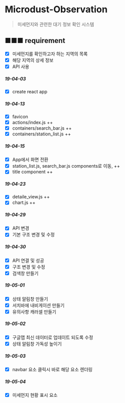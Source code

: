 # Microdust-Observation
> 미세먼지와 관련한 대기 정보 확인 시스템

## ■■■ requirement

- [x] 미세먼지를 확인하고자 하는 지역의 목록
- [x] 해당 지역의 상세 정보
- [x] API 사용

##### 19-04-03

- [x] create react app

##### 19-04-13

- [x] favicon
- [x] actions/index.js ++
- [x] containers/search_bar.js ++
- [x] containers/station_list.js ++

##### 19-04-15

- [x] App에서 화면 전환
- [x] station_list.js, search_bar.js components로 이동, ++
- [x] title component ++

##### 19-04-23

- [x] detaile_view.js ++
- [x] chart.js ++

##### 19-04-29

- [x] API 변경
- [x] 기본 구조 변경 및 수정

##### 19-04-30

- [x] API 연결 및 성공
- [x] 구조 변경 및 수정
- [x] 검색창 만들기

##### 19-05-01

- [x] 상태 알림창 만들기
- [x] 서치바에 내비게이션 만들기
- [x] 유의사항 캐러셀 만들기

##### 19-05-02

- [x] 구글맵 최신 데이터로 업데이트 되도록 수정
- [x] 상태 알림창 가독성 높이기

##### 19-05-03

- [x] navbar 요소 클릭시 바로 해당 요소 렌더링

##### 19-05-04

- [x] 미세먼지 현황 표시 요소